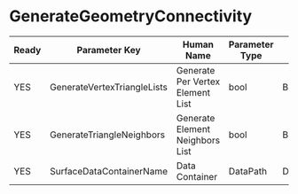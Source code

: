 # GenerateGeometryConnectivity

| Ready | Parameter Key | Human Name | Parameter Type | Parameter Class |
|-------|---------------|------------|-----------------|----------------|
| YES | GenerateVertexTriangleLists | Generate Per Vertex Element List | bool | BoolParameter |
| YES | GenerateTriangleNeighbors | Generate Element Neighbors List | bool | BoolParameter |
| YES | SurfaceDataContainerName | Data Container | DataPath | DataGroupSelectionParameter |
